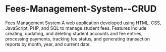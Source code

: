 # Fees-Management-System--CRUD
Fees Management System A web application developed using HTML, CSS, JavaScript, PHP, and SQL to manage student fees. Features include creating, updating, and deleting student accounts and fee entries, processing payments, tracking fee status, and generating transaction reports by month, year, and current date.
